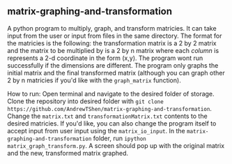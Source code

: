 ## matrix-graphing-and-transformation

A python program to multiply, graph, and transform matricies. It can take input from the user or input from files in the same directory. The format for the matricies is the following: the transformation matrix is a 2 by 2 matrix and the matrix to be multiplied by is a 2 by n matrix where each *column* is represents a 2-d coordinate in the form (x,y). The program wont run successfully if the dimensions are different. The program only graphs the initial matrix and the final transformed matrix (although you can graph other 2 by n matricies if you'd like with the `graph_matrix` function). 

How to run:
Open terminal and navigate to the desired folder of storage.
Clone the repository into desired folder with `git clone https://github.com/AndrewTShen/matrix-graphing-and-transformation`.
Change the `matrix.txt` and `transformationMatrix.txt` contents to the desired matricies. If you'd like, you can also change the program itself to accept input from user input using the `matrix_io_input`.
In the `matrix-graphing-and-transformation` folder, run `ipython matrix_graph_transform.py`.
A screen should pop up with the original matrix and the new, transformed matrix graphed.
